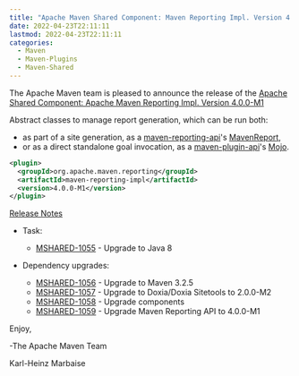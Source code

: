 ```yaml
---
title: "Apache Maven Shared Component: Maven Reporting Impl. Version 4.0.0-M1 Released"
date: 2022-04-23T22:11:11
lastmod: 2022-04-23T22:11:11
categories:
  - Maven
  - Maven-Plugins
  - Maven-Shared
---
```

The Apache Maven team is pleased to announce the release of the 
[Apache Shared Component: Apache Maven Reporting Impl. Version 4.0.0-M1](https://maven.apache.org/shared/maven-reporting-impl/)

Abstract classes to manage report generation, which can be run both:

 * as part of a site generation, as a [maven-reporting-api](https://maven.apache.org/shared/maven-reporting-api/)'s [MavenReport](https://maven.apache.org/shared/maven-reporting-api/apidocs/org/apache/maven/reporting/MavenReport.html),
 * or as a direct standalone goal invocation, as a [maven-plugin-api](https://maven.apache.org/ref/current/maven-plugin-api/)'s [Mojo](https://maven.apache.org/ref/current/maven-plugin-api/apidocs/org/apache/maven/plugin/Mojo.html).


```xml
<plugin>
  <groupId>org.apache.maven.reporting</groupId>
  <artifactId>maven-reporting-impl</artifactId>
  <version>4.0.0-M1</version>
</plugin>
```

<!-- more -->

[Release Notes](https://issues.apache.org/jira/secure/ReleaseNote.jspa?projectId=12317922&version=12351596)


* Task:
 
  * [MSHARED-1055](https://issues.apache.org/jira/browse/MSHARED-1055) - Upgrade to Java 8

* Dependency upgrades:
 
  * [MSHARED-1056](https://issues.apache.org/jira/browse/MSHARED-1056) - Upgrade to Maven 3.2.5
  * [MSHARED-1057](https://issues.apache.org/jira/browse/MSHARED-1057) - Upgrade to Doxia/Doxia Sitetools to 2.0.0-M2
  * [MSHARED-1058](https://issues.apache.org/jira/browse/MSHARED-1058) - Upgrade components
  * [MSHARED-1059](https://issues.apache.org/jira/browse/MSHARED-1059) - Upgrade Maven Reporting API to 4.0.0-M1


Enjoy,

-The Apache Maven Team

Karl-Heinz Marbaise
